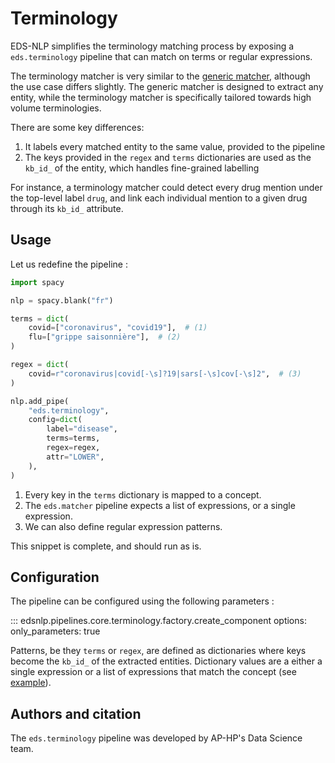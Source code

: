 # Terminology

EDS-NLP simplifies the terminology matching process by exposing a `eds.terminology` pipeline
that can match on terms or regular expressions.

The terminology matcher is very similar to the [generic matcher](matcher.md), although the use case differs slightly.
The generic matcher is designed to extract any entity, while the terminology matcher is specifically tailored
towards high volume terminologies.

There are some key differences:

1. It labels every matched entity to the same value, provided to the pipeline
2. The keys provided in the `regex` and `terms` dictionaries are used as the `kb_id_` of the entity,
   which handles fine-grained labelling

For instance, a terminology matcher could detect every drug mention under the top-level label `drug`,
and link each individual mention to a given drug through its `kb_id_` attribute.

## Usage

Let us redefine the pipeline :

```python
import spacy

nlp = spacy.blank("fr")

terms = dict(
    covid=["coronavirus", "covid19"],  # (1)
    flu=["grippe saisonnière"],  # (2)
)

regex = dict(
    covid=r"coronavirus|covid[-\s]?19|sars[-\s]cov[-\s]2",  # (3)
)

nlp.add_pipe(
    "eds.terminology",
    config=dict(
        label="disease",
        terms=terms,
        regex=regex,
        attr="LOWER",
    ),
)
```

1. Every key in the `terms` dictionary is mapped to a concept.
2. The `eds.matcher` pipeline expects a list of expressions, or a single expression.
3. We can also define regular expression patterns.

This snippet is complete, and should run as is.

## Configuration

The pipeline can be configured using the following parameters :

::: edsnlp.pipelines.core.terminology.factory.create_component
    options:
       only_parameters: true

Patterns, be they `terms` or `regex`, are defined as dictionaries where keys become the `kb_id_` of the extracted entities.
Dictionary values are a either a single expression or a list of expressions that match the concept (see [example](#usage)).

## Authors and citation

The `eds.terminology` pipeline was developed by AP-HP's Data Science team.
